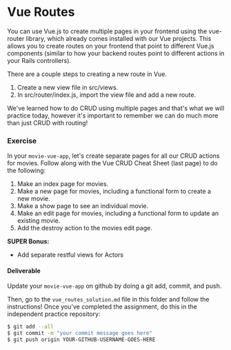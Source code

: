 # Vue Routes

You can use Vue.js to create multiple pages in your frontend using the vue-router library, which already comes installed with our Vue projects. This allows you to create routes on your frontend that point to different Vue.js components (similar to how your backend routes point to different actions in your Rails controllers).

There are a couple steps to creating a new route in Vue.

1. Create a new view file in src/views.
2. In src/router/index.js, import the view file and add a new route.

We've learned how to do CRUD using multiple pages and that's what we will practice today, however it's important to remember we can do much more than just CRUD with routing!

### Exercise

In your `movie-vue-app`, let's create separate pages for all our CRUD actions for movies. Follow along with the Vue CRUD Cheat Sheet (last page) to do the following:

1. Make an index page for movies.
2. Make a new page for movies, including a functional form to create a new movie.
3. Make a show page to see an individual movie.
4. Make an edit page for movies, including a functional form to update an existing movie.
5. Add the destroy action to the movies edit page.

**SUPER Bonus:**

- Add separate restful views for Actors

#### Deliverable

Update your `movie-vue-app` on github by doing a git add, commit, and push.

Then, go to the `vue_routes_solution.md` file in this folder and follow the instructions! Once you've completed the assignment, do this in the independent practice repository:

```bash
$ git add --all
$ git commit -m "your commit message goes here"
$ git push origin YOUR-GITHUB-USERNAME-GOES-HERE
```

